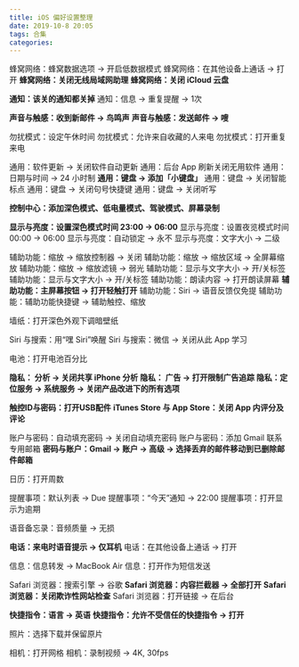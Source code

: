 ```yaml
---
title: iOS 偏好设置整理
date: 2019-10-8 20:05
tags: 合集
categories: 
---
```


蜂窝网络：蜂窝数据选项 → 开启低数据模式
蜂窝网络：在其他设备上通话 → 打开
**蜂窝网络：关闭无线局域网助理**
**蜂窝网络：关闭 iCloud 云盘**

<!-- more -->

**通知：该关的通知都关掉**
通知：信息 → 重复提醒 → 1次

**声音与触感：收到新邮件 → 鸟鸣声**
**声音与触感：发送邮件 → 嗖**

勿扰模式：设定午休时间
勿扰模式：允许来自收藏的人来电
勿扰模式：打开重复来电

通用：软件更新 → 关闭软件自动更新
通用：后台 App 刷新关闭无用软件
通用：日期与时间 → 24 小时制
**通用：键盘 → 添加「小键盘」**
通用：键盘 → 关闭智能标点
通用：键盘 → 关闭句号快捷键
通用：键盘 → 关闭听写

**控制中心：添加深色模式、低电量模式、驾驶模式、屏幕录制**

**显示与亮度：设置深色模式时间 23:00 → 06:00**
显示与亮度：设置夜览模式时间 00:00 → 06:00
显示与亮度：自动锁定 → 永不
显示与亮度：文字大小 → 二级

辅助功能：缩放 → 缩放控制器 → 关闭
辅助功能：缩放 → 缩放区域 → 全屏幕缩放
辅助功能：缩放 → 缩放滤镜 → 弱光
辅助功能：显示与文字大小 → 开/关标签
辅助功能：显示与文字大小 → 开/关标签
辅助功能：朗读内容 → 打开朗读屏幕
**辅助功能：主屏幕按钮 → 打开轻触打开**
辅助功能：Siri → 语音反馈仅免提
辅助功能：辅助功能快捷键 → 辅助触控、缩放

墙纸：打开深色外观下调暗壁纸

Siri 与搜索：用“嘿 Siri”唤醒
Siri 与搜索：微信 → 关闭从此 App 学习

电池：打开电池百分比

**隐私： 分析 → 关闭共享 iPhone 分析**
**隐私： 广告 → 打开限制广告追踪**
**隐私：定位服务 → 系统服务 → 关闭产品改进下的所有选项**

**触控ID与密码：打开USB配件**
**iTunes Store 与 App Store：关闭 App 内评分及评论**

账户与密码：自动填充密码 → 关闭自动填充密码
账户与密码：添加 Gmail 联系专用邮箱
**密码与账户：Gmail → 账户 → 高级 → 选择丢弃的邮件移动到已删除邮件邮箱**

日历：打开周数

提醒事项：默认列表 → Due
提醒事项：“今天”通知 → 22:00
提醒事项：打开显示为逾期

语音备忘录：音频质量 → 无损

**电话：来电时语音提示 → 仅耳机**
电话：在其他设备上通话 → 打开

信息：信息转发 → MacBook Air
信息：打开作为短信发送

Safari 浏览器：搜索引擎 → 谷歌
**Safari 浏览器：内容拦截器 → 全部打开**
**Safari 浏览器：关闭欺诈性网站检查**
Safari 浏览器：打开链接 → 在后台

**快捷指令：语言 → 英语**
**快捷指令：允许不受信任的快捷指令 → 打开**

照片：选择下载并保留原片

相机：打开网格
相机：录制视频 → 4K, 30fps
